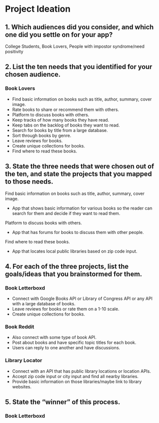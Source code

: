 # Project Ideation

## 1. Which audiences did you consider, and which one did you settle on for your app?

College Students, Book Lovers, People with impostor syndrome/need positivity

## 2. List the ten needs that you identified for your chosen audience.

### Book Lovers
* Find basic information on books such as title, author, summary, cover image.
* Rate books to share or recommend them with others.
* Platform to discuss books with others.
* Keep tracks of how many books they have read.
* Keep tabs on the backlog of books they want to read.
* Search for books by title from a large database.
* Sort through books by genre.
* Leave reviews for books.
* Create unique collections for books.
* Find where to read these books.

## 3. State the three needs that were chosen out of the ten, and state the projects that you mapped to those needs.

Find basic information on books such as title, author, summary, cover image.
* App that shows basic information for various books so the reader can search for them and decide if they want to read them.

Platform to discuss books with others.
* App that has forums for books to discuss them with other people.

Find where to read these books.
* App that locates local public libraries based on zip code input.

## 4.  For each of the three projects, list the goals/ideas that you brainstormed for them.

### Book Letterboxd
* Connect with Google Books API or Library of Congress API or any API with a large database of books.
* Leave reviews for books or rate them on a 1-10 scale.
* Create unique collections for books.
### Book Reddit
* Also connect with some type of book API.
* Post about books and have specific topic titles for each book.
* Users can reply to one another and have discussions.
### Library Locator
* Connect with an API that has public library locations or location APIs.
* Accept zip code input or city input and find all nearby libraries.
* Provide basic information on those libraries/maybe link to library websites.

## 5. State the “winner” of this process.

### Book Letterboxd
